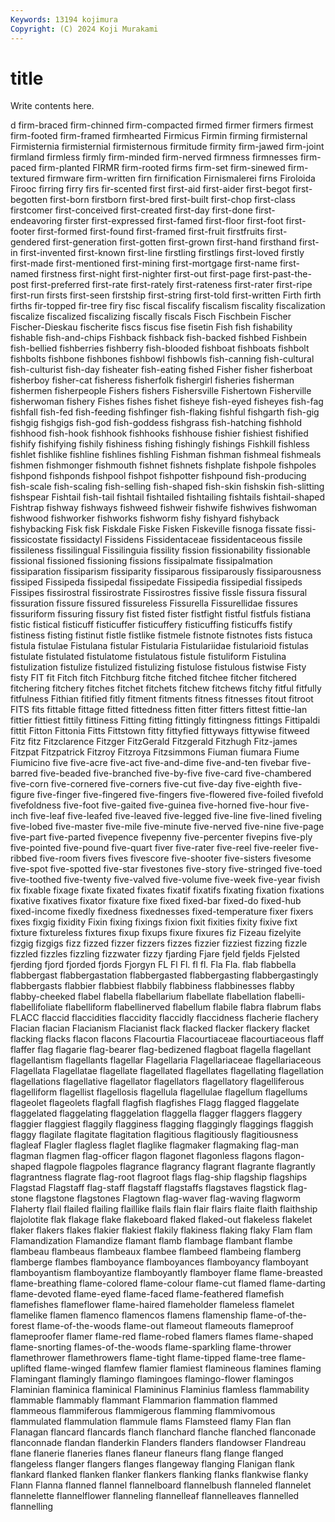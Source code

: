 ```yaml
---
Keywords: 13194 kojimura
Copyright: (C) 2024 Koji Murakami
---
```


# title

Write contents here.



d firm-braced firm-chinned firm-compacted firmed firmer
firmers firmest firm-footed firm-framed firmhearted Firmicus Firmin firming firmisternal Firmisternia
firmisternial firmisternous firmitude firmity firm-jawed firm-joint firmland firmless firmly firm-minded
firm-nerved firmness firmnesses firm-paced firm-planted FIRMR firm-rooted firms firm-set firm-sinewed
firm-textured firmware firm-written firn firnification Firnismalerei firns Firoloida Firooc firring
firry firs fir-scented first first-aid first-aider first-begot first-begotten first-born firstborn
first-bred first-built first-chop first-class firstcomer first-conceived first-created first-day first-done first-endeavoring
firster first-expressed first-famed first-floor first-foot first-footer first-formed first-found first-framed first-fruit
firstfruits first-gendered first-generation first-gotten first-grown first-hand firsthand first-in first-invented first-known
first-line firstling firstlings first-loved firstly first-made first-mentioned first-mining first-mortgage first-name
first-named firstness first-night first-nighter first-out first-page first-past-the-post first-preferred first-rate first-rately
first-rateness first-rater first-ripe first-run firsts first-seen firstship first-string first-told first-written
Firth firth firths fir-topped fir-tree firy fisc fiscal fiscalify fiscalism
fiscality fiscalization fiscalize fiscalized fiscalizing fiscally fiscals Fisch Fischbein Fischer
Fischer-Dieskau fischerite fiscs fiscus fise fisetin Fish fish fishability fishable
fish-and-chips Fishback fishback fish-backed fishbed Fishbein fish-bellied fishberries fishberry fish-blooded
fishboat fishboats fishbolt fishbolts fishbone fishbones fishbowl fishbowls fish-canning fish-cultural
fish-culturist fish-day fisheater fish-eating fished Fisher fisher fisherboat fisherboy fisher-cat
fisheress fisherfolk fishergirl fisheries fisherman fishermen fisherpeople Fishers fishers Fishersville
Fishertown Fisherville fisherwoman fishery Fishes fishes fishet fisheye fish-eyed fisheyes
fish-fag fishfall fish-fed fish-feeding fishfinger fish-flaking fishful fishgarth fish-gig fishgig
fishgigs fish-god fish-goddess fishgrass fish-hatching fishhold fishhood fish-hook fishhook fishhooks
fishhouse fishier fishiest fishified fishify fishifying fishily fishiness fishing fishingly
fishings Fishkill fishless fishlet fishlike fishline fishlines fishling Fishman fishman
fishmeal fishmeals fishmen fishmonger fishmouth fishnet fishnets fishplate fishpole fishpoles
fishpond fishponds fishpool fishpot fishpotter fishpound fish-producing fish-scale fish-scaling fish-selling
fish-shaped fish-skin fishskin fish-slitting fishspear Fishtail fish-tail fishtail fishtailed fishtailing
fishtails fishtail-shaped Fishtrap fishway fishways fishweed fishweir fishwife fishwives fishwoman
fishwood fishworker fishworks fishworm fishy fishyard fishyback fishybacking Fisk fisk
Fiskdale Fiske Fisken Fiskeville fisnoga fissate fissi- fissicostate fissidactyl Fissidens
Fissidentaceae fissidentaceous fissile fissileness fissilingual Fissilinguia fissility fission fissionability fissionable
fissional fissioned fissioning fissions fissipalmate fissipalmation fissiparation fissiparism fissiparity fissiparous
fissiparously fissiparousness fissiped Fissipeda fissipedal fissipedate Fissipedia fissipedial fissipeds Fissipes
fissirostral fissirostrate Fissirostres fissive fissle fissura fissural fissuration fissure fissured
fissureless Fissurella Fissurellidae fissures fissuriform fissuring fissury fist fisted fister
fistfight fistful fistfuls fistiana fistic fistical fisticuff fisticuffer fisticuffery fisticuffing
fisticuffs fistify fistiness fisting fistinut fistle fistlike fistmele fistnote fistnotes
fists fistuca fistula fistulae Fistulana fistular Fistularia Fistulariidae fistularioid fistulas
fistulate fistulated fistulatome fistulatous fistule fistuliform Fistulina fistulization fistulize fistulized
fistulizing fistulose fistulous fistwise Fisty fisty FIT fit Fitch fitch
Fitchburg fitche fitched fitchee fitcher fitchered fitchering fitchery fitches fitchet
fitchets fitchew fitchews fitchy fitful fitfully fitfulness Fithian fitified fitly
fitment fitments fitness fitnesses fitout fitroot FITS fits fittable fittage
fitted fittedness fitten fitter fitters fittest fittie-lan fittier fittiest fittily
fittiness Fitting fitting fittingly fittingness fittings Fittipaldi fittit Fitton Fittonia
Fitts Fittstown fitty fittyfied fittyways fittywise fitweed Fitz fitz Fitzclarence
Fitzger FitzGerald Fitzgerald Fitzhugh Fitz-james Fitzpat Fitzpatrick Fitzroy Fitzroya Fitzsimmons
Fiuman fiumara Fiume Fiumicino five five-acre five-act five-and-dime five-and-ten fivebar
five-barred five-beaded five-branched five-by-five five-card five-chambered five-corn five-cornered five-corners five-cut
five-day five-eighth five-figure five-finger five-fingered five-fingers five-flowered five-foiled fivefold fivefoldness
five-foot five-gaited five-guinea five-horned five-hour five-inch five-leaf five-leafed five-leaved five-legged
five-line five-lined fiveling five-lobed five-master five-mile five-minute five-nerved five-nine five-page
five-part five-parted fivepence fivepenny five-percenter fivepins five-ply five-pointed five-pound five-quart
fiver five-rater five-reel five-reeler five-ribbed five-room fivers fives fivescore five-shooter
five-sisters fivesome five-spot five-spotted five-star fivestones five-story five-stringed five-toed five-toothed
five-twenty five-valved five-volume five-week five-year fivish fix fixable fixage fixate
fixated fixates fixatif fixatifs fixating fixation fixations fixative fixatives fixator
fixature fixe fixed fixed-bar fixed-do fixed-hub fixed-income fixedly fixedness fixednesses
fixed-temperature fixer fixers fixes fixgig fixidity Fixin fixing fixings fixion
fixit fixities fixity fixive fixt fixture fixtureless fixtures fixup fixups
fixure fixures fiz Fizeau fizelyite fizgig fizgigs fizz fizzed fizzer
fizzers fizzes fizzier fizziest fizzing fizzle fizzled fizzles fizzling fizzwater
fizzy fjarding Fjare fjeld fjelds Fjelsted fjerding fjord fjorded fjords
Fjorgyn FL Fl Fl. fl fl. Fla Fla. flab flabbella
flabbergast flabbergastation flabbergasted flabbergasting flabbergastingly flabbergasts flabbier flabbiest flabbily flabbiness
flabbinesses flabby flabby-cheeked flabel flabella flabellarium flabellate flabellation flabelli- flabellifoliate
flabelliform flabellinerved flabellum flabile flabra flabrum flabs FLACC flaccid flaccidities
flaccidity flaccidly flaccidness flacherie flachery Flacian flacian Flacianism Flacianist flack
flacked flacker flackery flacket flacking flacks flacon flacons Flacourtia Flacourtiaceae
flacourtiaceous flaff flaffer flag flagarie flag-bearer flag-bedizened flagboat flagella flagellant
flagellantism flagellants flagellar Flagellaria Flagellariaceae flagellariaceous Flagellata Flagellatae flagellate flagellated
flagellates flagellating flagellation flagellations flagellative flagellator flagellators flagellatory flagelliferous flagelliform
flagellist flagellosis flagellula flagellulae flagellum flagellums flageolet flageolets flagfall flagfish
flagfishes Flagg flagged flaggelate flaggelated flaggelating flaggelation flaggella flagger flaggers
flaggery flaggier flaggiest flaggily flagginess flagging flaggingly flaggings flaggish flaggy
flagilate flagitate flagitation flagitious flagitiously flagitiousness flagleaf Flagler flagless flaglet
flaglike flagmaker flagmaking flag-man flagman flagmen flag-officer flagon flagonet flagonless
flagons flagon-shaped flagpole flagpoles flagrance flagrancy flagrant flagrante flagrantly flagrantness
flagrate flag-root flagroot flags flag-ship flagship flagships Flagstad Flagstaff flag-staff
flagstaff flagstaffs flagstaves flagstick flag-stone flagstone flagstones Flagtown flag-waver flag-waving
flagworm Flaherty flail flailed flailing flaillike flails flain flair flairs
flaite flaith flaithship flajolotite flak flakage flake flakeboard flaked flaked-out
flakeless flakelet flaker flakers flakes flakier flakiest flakily flakiness flaking
flaky Flam flam Flamandization Flamandize flamant flamb flambage flambant flambe
flambeau flambeaus flambeaux flambee flambeed flambeing flamberg flamberge flambes flamboyance
flamboyances flamboyancy flamboyant flamboyantism flamboyantize flamboyantly flamboyer flame flame-breasted flame-breathing
flame-colored flame-colour flame-cut flamed flame-darting flame-devoted flame-eyed flame-faced flame-feathered flamefish
flamefishes flameflower flame-haired flameholder flameless flamelet flamelike flamen flamenco flamencos
flamens flamenship flame-of-the-forest flame-of-the-woods flame-out flameout flameouts flameproof flameproofer flamer
flame-red flame-robed flamers flames flame-shaped flame-snorting flames-of-the-woods flame-sparkling flame-thrower flamethrower
flamethrowers flame-tight flame-tipped flame-tree flame-uplifted flame-winged flamfew flamier flamiest flamineous
flamines flaming Flamingant flamingly flamingo flamingoes flamingo-flower flamingos Flaminian flaminica
flaminical Flamininus Flaminius flamless flammability flammable flammably flammant Flammarion flammation
flammed flammeous flammiferous flammigerous flamming flammivomous flammulated flammulation flammule flams
Flamsteed flamy Flan flan Flanagan flancard flancards flanch flanchard flanche
flanched flanconade flanconnade flandan flanderkin Flanders flanders flandowser Flandreau flane
flanerie flaneries flanes flaneur flaneurs flang flange flanged flangeless flanger
flangers flanges flangeway flanging Flanigan flank flankard flanked flanken flanker
flankers flanking flanks flankwise flanky Flann Flanna flanned flannel flannelboard
flannelbush flanneled flannelet flannelette flannelflower flanneling flannelleaf flannelleaves flannelled flannelling
